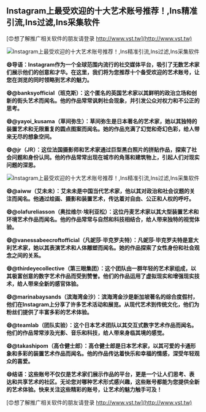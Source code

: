 ## **Instagram上最受欢迎的十大艺术账号推荐！,Ins精准引流,Ins过滤,Ins采集软件**

[😍想了解推广相关软件的朋友请登录 http://www.vst.tw](http://www.vst.tw)

 <center><img src="https://vst.tw/MP4/tuiguang/png/7.png" alt="Instagram上最受欢迎的十大艺术账号推荐！,Ins精准引流,Ins过滤,Ins采集软件"></center>

**😄导语：Instagram作为一个全球范围内流行的社交媒体平台，吸引了无数艺术家们展示他们的创意和才华。在这里，我们将为您推荐十个备受欢迎的艺术账号，让您在浏览的同时领略到艺术的魅力。**

**😄@banksyofficial（班克斯）：这个匿名的英国艺术家以其鲜明的政治立场和创新的街头艺术而闻名。他的作品常常讽刺社会现象，并引发公众对权力和不公正的思考。**

**😄@yayoi_kusama（草间弥生）：草间弥生是日本著名的艺术家，她以其独特的装置艺术和无限重复的圆点图案而闻名。她的作品充满了幻觉和奇幻色彩，给人带来无尽的想象空间。**

**😄@jr（JR）：这位法国摄影师和艺术家通过巨型黑白照片的拼贴作品，探索了社会问题和身份认同。他的作品常常出现在城市的角落和建筑物上，引起人们对现实问题的深思。**

 <center><img src="https://vst.tw/MP4/tuiguang/png/7.png" alt="Instagram上最受欢迎的十大艺术账号推荐！,Ins精准引流,Ins过滤,Ins采集软件"></center>

**😄@aiww（艾未未）：艾未未是中国当代艺术家，他以其对政治和社会议题的关注而闻名。他通过绘画、摄影和装置艺术，传达着对自由、公正和人权的呼吁。**

**😄@olafureliasson（奥拉维尔·埃利亚松）：这位丹麦艺术家以其大型装置艺术和环境艺术作品而闻名。他的作品常常与自然和科技相结合，给人带来独特的视觉体验。**

**😄@vanessabeecroftofficial（凡妮莎·毕克罗夫特）：凡妮莎·毕克罗夫特是意大利艺术家，她以其表演艺术和人体雕塑而闻名。她的作品探索了女性身份和社会观念之间的关系。**

**😄@thirdeyecollective（第三眼集团）：这个团队由一群年轻的艺术家组成，以其极富创意的数字艺术作品而受到赞誉。他们的作品运用了虚拟现实和增强现实技术，给人带来全新的感官体验。**

**😄@marinabaysands（滨海湾金沙）：滨海湾金沙是新加坡著名的综合度假村，他们在Instagram上分享了许多艺术活动和展览。从现代艺术到传统文化，他们为粉丝们提供了丰富多彩的艺术体验。**

**😄@teamlab（团队实验）：这个日本艺术团队以其交互式数字艺术作品而闻名。他们的作品常常涉及光影、音乐和科技，给人带来身临其境的感觉。**

**😄@takashipom（高仓健士郎）：高仓健士郎是日本艺术家，以其可爱的卡通形象和多彩的装置艺术作品而闻名。他的作品传达着快乐和幸福的情感，深受年轻观众的喜爱。**

**😄结语：这些账号不仅仅是艺术家们展示作品的平台，更是一个让人们思考、表达和共享艺术的社区。无论您对哪种艺术形式感兴趣，这些账号都能为您提供全新的艺术体验。快来关注这些精彩的账号，让艺术的魅力触手可及！**

[😍想了解推广相关软件的朋友请登录 http://www.vst.tw](http://www.vst.tw)



